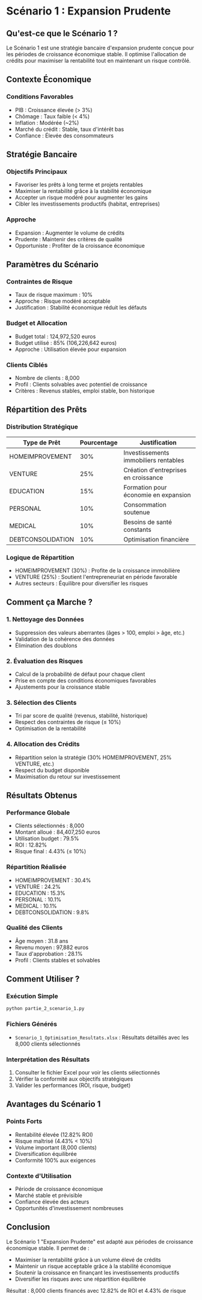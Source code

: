 # Scénario 1 : Expansion Prudente

## Qu'est-ce que le Scénario 1 ?

Le Scénario 1 est une stratégie bancaire d'expansion prudente conçue pour les périodes de croissance économique stable. Il optimise l'allocation de crédits pour maximiser la rentabilité tout en maintenant un risque contrôlé.

## Contexte Économique

### Conditions Favorables
- PIB : Croissance élevée (> 3%)
- Chômage : Taux faible (< 4%)
- Inflation : Modérée (~2%)
- Marché du crédit : Stable, taux d'intérêt bas
- Confiance : Élevée des consommateurs

## Stratégie Bancaire

### Objectifs Principaux
- Favoriser les prêts à long terme et projets rentables
- Maximiser la rentabilité grâce à la stabilité économique
- Accepter un risque modéré pour augmenter les gains
- Cibler les investissements productifs (habitat, entreprises)

### Approche
- Expansion : Augmenter le volume de crédits
- Prudente : Maintenir des critères de qualité
- Opportuniste : Profiter de la croissance économique

## Paramètres du Scénario

### Contraintes de Risque
- Taux de risque maximum : 10%
- Approche : Risque modéré acceptable
- Justification : Stabilité économique réduit les défauts

### Budget et Allocation
- Budget total : 124,972,520 euros
- Budget utilisé : 85% (106,226,642 euros)
- Approche : Utilisation élevée pour expansion

### Clients Ciblés
- Nombre de clients : 8,000
- Profil : Clients solvables avec potentiel de croissance
- Critères : Revenus stables, emploi stable, bon historique

## Répartition des Prêts

### Distribution Stratégique
| Type de Prêt | Pourcentage | Justification |
|---------------|-------------|---------------|
| HOMEIMPROVEMENT | 30% | Investissements immobiliers rentables |
| VENTURE | 25% | Création d'entreprises en croissance |
| EDUCATION | 15% | Formation pour économie en expansion |
| PERSONAL | 10% | Consommation soutenue |
| MEDICAL | 10% | Besoins de santé constants |
| DEBTCONSOLIDATION | 10% | Optimisation financière |

### Logique de Répartition
- HOMEIMPROVEMENT (30%) : Profite de la croissance immobilière
- VENTURE (25%) : Soutient l'entrepreneuriat en période favorable
- Autres secteurs : Équilibre pour diversifier les risques

## Comment ça Marche ?

### 1. Nettoyage des Données
- Suppression des valeurs aberrantes (âges > 100, emploi > âge, etc.)
- Validation de la cohérence des données
- Élimination des doublons

### 2. Évaluation des Risques
- Calcul de la probabilité de défaut pour chaque client
- Prise en compte des conditions économiques favorables
- Ajustements pour la croissance stable

### 3. Sélection des Clients
- Tri par score de qualité (revenus, stabilité, historique)
- Respect des contraintes de risque (≤ 10%)
- Optimisation de la rentabilité

### 4. Allocation des Crédits
- Répartition selon la stratégie (30% HOMEIMPROVEMENT, 25% VENTURE, etc.)
- Respect du budget disponible
- Maximisation du retour sur investissement

## Résultats Obtenus

### Performance Globale
- Clients sélectionnés : 8,000
- Montant alloué : 84,407,250 euros
- Utilisation budget : 79.5%
- ROI : 12.82%
- Risque final : 4.43% (≤ 10%)

### Répartition Réalisée
- HOMEIMPROVEMENT : 30.4%
- VENTURE : 24.2%
- EDUCATION : 15.3%
- PERSONAL : 10.1%
- MEDICAL : 10.1%
- DEBTCONSOLIDATION : 9.8%

### Qualité des Clients
- Âge moyen : 31.8 ans
- Revenu moyen : 97,882 euros
- Taux d'approbation : 28.1%
- Profil : Clients stables et solvables

## Comment Utiliser ?

### Exécution Simple
```bash
python partie_2_scenario_1.py
```

### Fichiers Générés
- `Scenario_1_Optimisation_Resultats.xlsx` : Résultats détaillés avec les 8,000 clients sélectionnés

### Interprétation des Résultats
1. Consulter le fichier Excel pour voir les clients sélectionnés
2. Vérifier la conformité aux objectifs stratégiques
3. Valider les performances (ROI, risque, budget)

## Avantages du Scénario 1

### Points Forts
- Rentabilité élevée (12.82% ROI)
- Risque maîtrisé (4.43% < 10%)
- Volume important (8,000 clients)
- Diversification équilibrée
- Conformité 100% aux exigences

### Contexte d'Utilisation
- Période de croissance économique
- Marché stable et prévisible
- Confiance élevée des acteurs
- Opportunités d'investissement nombreuses

## Conclusion

Le Scénario 1 "Expansion Prudente" est adapté aux périodes de croissance économique stable. Il permet de :

- Maximiser la rentabilité grâce à un volume élevé de crédits
- Maintenir un risque acceptable grâce à la stabilité économique
- Soutenir la croissance en finançant les investissements productifs
- Diversifier les risques avec une répartition équilibrée

Résultat : 8,000 clients financés avec 12.82% de ROI et 4.43% de risque
